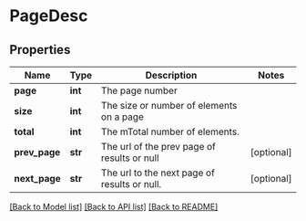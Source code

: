 # PageDesc

## Properties
Name | Type | Description | Notes
------------ | ------------- | ------------- | -------------
**page** | **int** | The page number | 
**size** | **int** | The size or number of elements on a page | 
**total** | **int** | The mTotal number of elements. | 
**prev_page** | **str** | The url of the prev page of results or null | [optional] 
**next_page** | **str** | The url to the next page of results or null. | [optional] 

[[Back to Model list]](../README.md#documentation-for-models) [[Back to API list]](../README.md#documentation-for-api-endpoints) [[Back to README]](../README.md)


